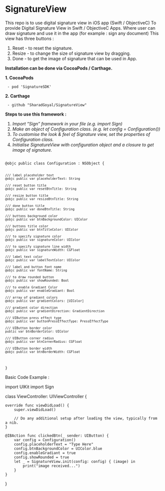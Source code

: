 # SignatureView
This repo is to use digital signature view in iOS app (Swift / ObjectiveC)
To provide Digital Signature View in Swift / ObjectiveC Apps. Where user can draw signature and use it in the app (for example : sign any document)
This view has three buttons :
1. Reset - to reset the signature.
2. Resize - to change the size of signature view by dragging.
3. Done - to get the image of signature that can be used in App.


**Installation can be done via CocoaPods / Carthage.**


**1. CocoaPods**

     - pod 'SignatureSDK'

**2. Carthage**

     - github "SharadGoyal/SignatureView"

**Steps to use this framework :**
1. *Import “Sign” framework in your file (e.g. import Sign)*
2. *Make an object of Configuration class. (e.g. let config = Configuration())*
3. *To customise the look & feel of Signature view, set the properties of Configuration class.*
4. *Initialise SignatureView with configuration object and a closure to get image of signature.*

<code>
@objc public class Configuration : NSObject {

    /// label placeholder text
    @objc public var placeholderText: String

    /// reset button title
    @objc public var resetBtnTitle: String

    /// resize button title
    @objc public var resizeBtnTitle: String

    /// done button title
    @objc public var doneBtnTitle: String

    /// buttons background color
    @objc public var btnBackgroundColor: UIColor

    /// buttons title color
    @objc public var btnTitleColor: UIColor

    /// to specify signature color
    @objc public var signatureColor: UIColor

    /// to specify signature line width
    @objc public var signatureWidth: CGFloat

    /// label text color
    @objc public var labelTextColor: UIColor

    /// label and button font name
    @objc public var fontName: String

    /// to draw rounded button
    @objc public var showRounded: Bool

    /// to enable Gradiant Color
    @objc public var enableGradiant: Bool

    /// array of gradient colors
    @objc public var gradientColors: [UIColor]

    /// gradient color direction
    @objc public var gradientDirection: GradientDirection

    /// UIButton press effect type
    @objc public var buttonPressEffectType: PressEffectType

    /// UIButton border color
    public var btnBorderColor: UIColor

    /// UIButton corner radius
    @objc public var btnCornerRadius: CGFloat

    /// UIButton border width
    @objc public var btnBorderWidth: CGFloat
}
</code>

Basic Code Example :

import UIKit
import Sign

class ViewController: UIViewController {

    override func viewDidLoad() {
        super.viewDidLoad()
        
        // Do any additional setup after loading the view, typically from a nib.
    }

    @IBAction func clickedBtn(_ sender: UIButton) {
        var config = Configuration()
        config.placeholderText = "Type Here"
        config.btnBackgroundColor = UIColor.blue
        config.enableGradiant = true
        config.showRounded = true
        let _ = SignatureView.init(config: config) { (image) in
            print("image received...")
        }
    }
}
